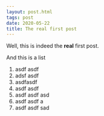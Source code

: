 ```yaml
---
layout: post.html
tags: post
date: 2020-05-22
title: The real first post
---
```


Well, this is indeed the **real** first post.

And this is a list

1. asdf asdf 
1. adsf asdf 
1. asdfasdf 
1. asdf asdf 
1. asdf asdf asd 
1. asdf asdf a
1. asdf asdf sad
